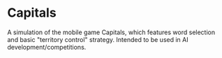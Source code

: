Capitals
========

A simulation of the mobile game Capitals, which features word selection and basic "territory control" strategy. Intended
to be used in AI development/competitions.
